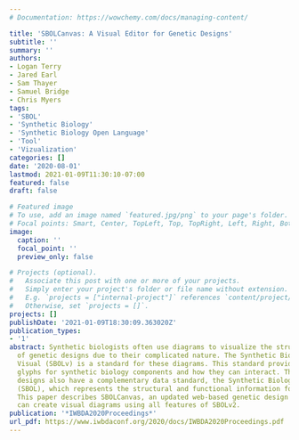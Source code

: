 ```yaml
---
# Documentation: https://wowchemy.com/docs/managing-content/

title: 'SBOLCanvas: A Visual Editor for Genetic Designs'
subtitle: ''
summary: ''
authors:
- Logan Terry
- Jared Earl
- Sam Thayer
- Samuel Bridge
- Chris Myers
tags:
- 'SBOL'
- 'Synthetic Biology'
- 'Synthetic Biology Open Language'
- 'Tool'
- 'Vizualization'
categories: []
date: '2020-08-01'
lastmod: 2021-01-09T11:30:10-07:00
featured: false
draft: false

# Featured image
# To use, add an image named `featured.jpg/png` to your page's folder.
# Focal points: Smart, Center, TopLeft, Top, TopRight, Left, Right, BottomLeft, Bottom, BottomRight.
image:
  caption: ''
  focal_point: ''
  preview_only: false

# Projects (optional).
#   Associate this post with one or more of your projects.
#   Simply enter your project's folder or file name without extension.
#   E.g. `projects = ["internal-project"]` references `content/project/deep-learning/index.md`.
#   Otherwise, set `projects = []`.
projects: []
publishDate: '2021-01-09T18:30:09.363020Z'
publication_types:
- '1'
abstract: Synthetic biologists often use diagrams to visualize the structure and functionality
  of genetic designs due to their complicated nature. The Synthetic Biology Open Language
  Visual (SBOLv) is a standard for these diagrams. This standard provides a set of
  glyphs for synthetic biology components and how they can interact. These visual
  designs also have a complementary data standard, the Synthetic Biology Open Language
  (SBOL), which represents the structural and functional information for genetic designs
  This paper describes SBOLCanvas, an updated web-based genetic design editor that
  can create visual diagrams using all features of SBOLv2.
publication: '*IWBDA2020Proceedings*'
url_pdf: https://www.iwbdaconf.org/2020/docs/IWBDA2020Proceedings.pdf
---
```

